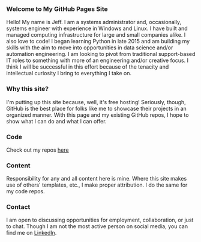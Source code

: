 ### Welcome to My GitHub Pages Site
Hello! My name is Jeff. I am a systems administrator and, occasionally, systems engineer with experience in Windows and Linux. I have built and managed computing infrastructure for large and small companies alike. I also love to code! I began learning Python in late 2015 and am building my skills with the aim to move into opportunities in data science and/or automation engineering. I am looking to pivot from traditional support-based IT roles to something with more of an engineering and/or creative focus. I think I will be successful in this effort because of the tenacity and intellectual curiosity I bring to everything I take on.

### Why this site?
I'm putting up this site because, well, it's free hosting! Seriously, though, GitHub is the best place for folks like me to showcase their projects in an organized manner. With this page and my existing GitHub repos, I hope to show what I can do and what I can offer.

### Code
Check out my repos [here](https://github.com/vsx-gh/)

### Content
Responsibility for any and all content here is mine. Where this site makes use of others' templates, etc., I make proper attribution. I do the same for my code repos.

### Contact
I am open to discussing opportunities for employment, collaboration, or just to chat. Though I am not the most active person on social media, you can find me on [LinkedIn](https://www.linkedin.com/in/jeffreyvansickle).
